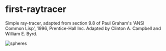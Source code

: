 # first-raytracer
Simple ray-tracer, adapted from section 9.8 of Paul Graham's 'ANSI Common Lisp', 1996, Prentice-Hall Inc.  Adapted by Clinton A. Campbell and William E. Byrd.

![spheres](https://user-images.githubusercontent.com/45945445/79698645-dffabc00-824f-11ea-943d-1ac86ea1aa9e.png)
